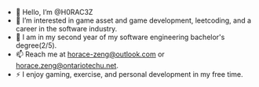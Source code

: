 - 👋 Hello, I’m @H0RAC3Z
- 👀 I’m interested in game asset and game development, leetcoding, and a career in the software industry.
- 🌱 I am in my second year of my software engineering bachelor's degree(2/5).
- 📫 Reach me at horace-zeng@outlook.com or horace.zeng@ontariotechu.net.
- ⚡ I enjoy gaming, exercise, and personal development in my free time.
